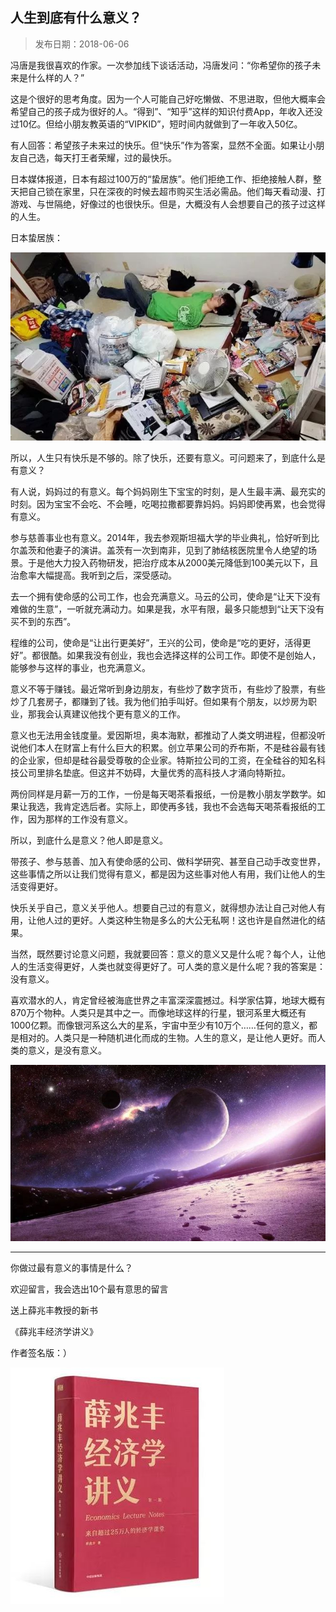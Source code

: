 ## 人生到底有什么意义？

> 发布日期：2018-06-06

冯唐是我很喜欢的作家。一次参加线下谈话活动，冯唐发问：“你希望你的孩子未来是什么样的人？”

这是个很好的思考角度。因为一个人可能自己好吃懒做、不思进取，但他大概率会希望自己的孩子成为很好的人。“得到”、“知乎”这样的知识付费App，年收入还没过10亿。但给小朋友教英语的“VIPKID”，短时间内就做到了一年收入50亿。

有人回答：希望孩子未来过的快乐。但“快乐”作为答案，显然不全面。如果让小朋友自己选，每天打王者荣耀，过的最快乐。

日本媒体报道，日本有超过100万的“蛰居族”。他们拒绝工作、拒绝接触人群，整天把自己锁在家里，只在深夜的时候去超市购买生活必需品。他们每天看动漫、打游戏、与世隔绝，好像过的也很快乐。但是，大概没有人会想要自己的孩子过这样的人生。

日本蛰居族：

![](images/16-1.jpg)

所以，人生只有快乐是不够的。除了快乐，还要有意义。可问题来了，到底什么是有意义？

有人说，妈妈过的有意义。每个妈妈刚生下宝宝的时刻，是人生最丰满、最充实的时刻。因为宝宝不会吃、不会睡，吃喝拉撒都要靠妈妈。妈妈即使再累，也会觉得有意义。

参与慈善事业也有意义。2014年，我去参观斯坦福大学的毕业典礼，恰好听到比尔盖茨和他妻子的演讲。盖茨有一次到南非，见到了肺结核医院里令人绝望的场景。于是他大力投入药物研发，把治疗成本从2000美元降低到100美元以下，且治愈率大幅提高。我听到之后，深受感动。

去一个拥有使命感的公司工作，也会充满意义。马云的公司，使命是“让天下没有难做的生意”，一听就充满动力。如果是我，水平有限，最多只能想到“让天下没有买不到的东西”。

程维的公司，使命是“让出行更美好”，王兴的公司，使命是“吃的更好，活得更好”。都很酷。如果我没有创业，我也会选择这样的公司工作。即使不是创始人，能够参与这样的事业，也充满意义。

意义不等于赚钱。最近常听到身边朋友，有些炒了数字货币，有些炒了股票，有些炒了几套房子，都赚到了钱。我为他们拍手叫好。但如果有个朋友，以炒房为职业，那我会认真建议他找个更有意义的工作。

意义也无法用金钱度量。爱因斯坦，奥本海默，都推动了人类文明进程，但都没听说他们本人在财富上有什么巨大的积累。创立苹果公司的乔布斯，不是硅谷最有钱的企业家，但却是硅谷最受尊敬的企业家。特斯拉公司的工资，在全硅谷的知名科技公司里排名垫底。但这并不妨碍，大量优秀的高科技人才涌向特斯拉。

两份同样是月薪一万的工作，一份是每天喝茶看报纸，一份是教小朋友学数学。如果让我选，我肯定选后者。实际上，即使再多钱，我也不会选每天喝茶看报纸的工作，因为那样的工作没有意义。

所以，到底什么是意义？他人即是意义。

带孩子、参与慈善、加入有使命感的公司、做科学研究、甚至自己动手改变世界，这些事情之所以让我们觉得有意义，都是因为这些事对他人有用，我们让他人的生活变得更好。

快乐关乎自己，意义关乎他人。想要自己过的有意义，就得想办法让自己对他人有用，让他人过的更好。人类这种生物是多么的大公无私啊！这也许是自然进化的结果。

当然，既然要讨论意义问题，我就要回答：意义的意义又是什么呢？每个人，让他人的生活变得更好，人类也就变得更好了。可人类的意义是什么呢？我的答案是：没有意义。

喜欢潜水的人，肯定曾经被海底世界之丰富深深震撼过。科学家估算，地球大概有870万个物种。人类只是其中之一。而像地球这样的行星，银河系里大概还有1000亿颗。而像银河系这么大的星系，宇宙中至少有10万个……任何的意义，都是相对的。人类只是一种随机进化而成的生物。人生的意义，是让他人更好。而人类的意义，是没有意义。

![](images/16-2.jpg)

---

你做过最有意义的事情是什么？

欢迎留言，我会选出10个最有意思的留言

送上薛兆丰教授的新书

《薛兆丰经济学讲义》

作者签名版：）


![](images/16-3.jpg)


